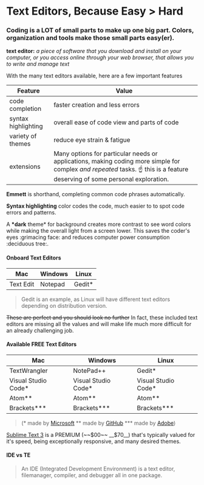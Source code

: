 # Text Editors, Because Easy > Hard

### Coding is a LOT of small parts to make up one big part.  Colors, organization and tools make those small parts easy(er).

__text editor:__ _a piece of software that you download and install on your computer, or you access online through your web browser, that allows you to write and manage text_

With the many text editors available, here are a few important features

Feature | Value 
------- | -----
code completion | faster creation and less errors
syntax highlighting | overall ease of code view and parts of code
variety of themes | reduce eye strain & fatigue
extensions | Many options for particular needs or applications, making coding more simple for complex _and repeated_ tasks. :point_up: this is a feature deserving of some personal exploration.

__Emmett__ is shorthand, completing common code phrases automatically.

__Syntax highlighting__ color codes the code, much easier to to spot code errors and patterns. 

A __*dark__ theme* for background creates more contrast to see word colors while making the overall light from a screen lower.  This saves the coder's eyes :grimacing face: and reduces computer power consumption :deciduous tree:. 

#### Onboard Text Editors
Mac | Windows | Linux 
--- | ------- | -----
Text Edit | Notepad | Gedit*
> Gedit is an example, as Linux will have different text editors depending on distribution version.

~~These are perfect and you should look no further~~
In fact, these included text editors are missing all the values and will make life much more difficult for an already challenging job.  

#### Available __FREE__ Text Editors
Mac | Windows | Linux 
--- | ------- | -----
TextWrangler | NotePad++ | Gedit*
Visual Studio Code* | Visual Studio Code* | Visual Studio Code*
Atom** | Atom** | Atom**
Brackets*** | Brackets*** | Brackets***

> (* made by [Microsoft](https://visualstudio.microsoft.com/downloads/)
> ** made by [GitHub](https://atom.io/)
> *** made by [Adobe](http://brackets.io/))

[Sublime Text 3](https://www.sublimetext.com/3) is a PREMIUM (~~$00~~ __$70__) that's typically valued for it's speed, being exceptionally responsive, and many desired themes.

#### IDE vs TE
> An IDE (Integrated Development Environment) is a text editor, filemanager, compiler, and debugger all in one package.

